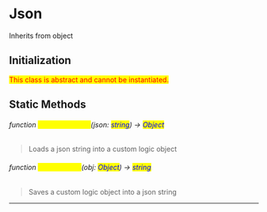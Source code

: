 # Json
Inherits from object
## Initialization
<mark style="color:red;">This class is abstract and cannot be instantiated.</mark>

## Static Methods
###### function <mark style="color:yellow;">LoadFromString</mark>(json: <mark style="color:blue;">string</mark>) → <mark style="color:blue;">Object</mark>
> Loads a json string into a custom logic object

###### function <mark style="color:yellow;">SaveToString</mark>(obj: <mark style="color:blue;">Object</mark>) → <mark style="color:blue;">string</mark>
> Saves a custom logic object into a json string


---

